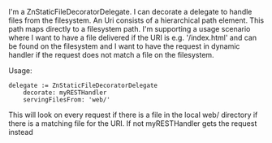 I'm a ZnStaticFileDecoratorDelegate. I can decorate a delegate to handle files from the filesystem. An Uri consists of a hierarchical path element. This path maps directly to a filesystem path. I'm supporting a usage scenario where I want to have a file delivered if the URI is e.g. '/index.html' and can be found on the filesystem and I want to have the request in dynamic handler if the request does not match a file on the filesystem.

Usage:

	delegate := ZnStaticFileDecoratorDelegate
		decorate: myRESTHandler
		servingFilesFrom: 'web/'

This will look on every request if there is a file in the local web/ directory if there is a matching file for the URI. If not myRESTHandler gets the request instead